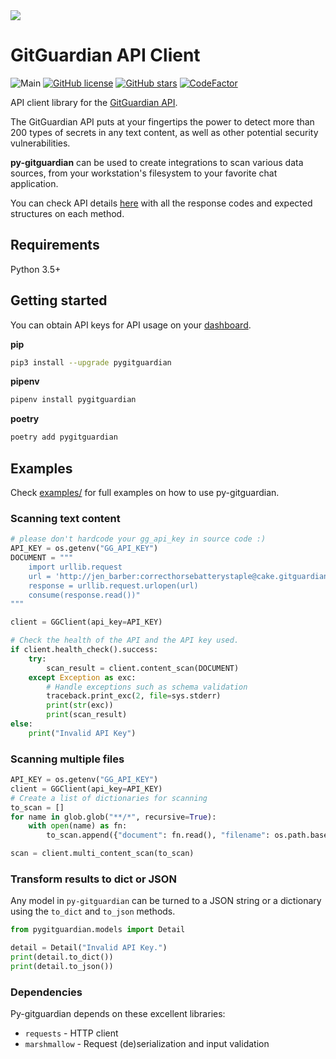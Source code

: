 <img src="https://cdn.jsdelivr.net/gh/gitguardian/py-gitguardian/doc/logo.svg">

# GitGuardian API Client

![Main](https://github.com/GitGuardian/py-gitguardian/workflows/Main/badge.svg)
[![GitHub license](https://img.shields.io/github/license/GitGuardian/py-gitguardian)](https://github.com/GitGuardian/py-gitguardian/blob/master/LICENSE)
[![GitHub stars](https://img.shields.io/github/stars/GitGuardian/py-gitguardian)](https://github.com/GitGuardian/py-gitguardian/stargazers)
[![CodeFactor](https://www.codefactor.io/repository/github/gitguardian/py-gitguardian/badge)](https://www.codefactor.io/repository/github/gitguardian/py-gitguardian)

API client library for the [GitGuardian API](https://api.gitguardian.com/).

The GitGuardian API puts at your fingertips the power to detect more than 200 types of secrets in any text content, as well as other potential security vulnerabilities.

**py-gitguardian** can be used to create integrations to scan various data sources, from your workstation's filesystem to your favorite chat application.

You can check API details [here](https://api.gitguardian.com/docs)
with all the response codes and expected structures on each method.

## Requirements

Python 3.5+

## Getting started

You can obtain API keys for API usage on your [dashboard](https://dashboard.gitguardian.com/api/v1/auth/user/github_login/authorize?utm_source=github&utm_medium=py_gitguardian&utm_campaign=py1).

**pip**

```bash
pip3 install --upgrade pygitguardian
```

**pipenv**

```bash
pipenv install pygitguardian
```

**poetry**

```bash
poetry add pygitguardian
```

## Examples

Check [examples/](examples/) for full examples on how to use py-gitguardian.

### Scanning text content

```py
# please don't hardcode your gg_api_key in source code :)
API_KEY = os.getenv("GG_API_KEY")
DOCUMENT = """
    import urllib.request
    url = 'http://jen_barber:correcthorsebatterystaple@cake.gitguardian.com/isreal.json'
    response = urllib.request.urlopen(url)
    consume(response.read())"
"""

client = GGClient(api_key=API_KEY)

# Check the health of the API and the API key used.
if client.health_check().success:
    try:
        scan_result = client.content_scan(DOCUMENT)
    except Exception as exc:
        # Handle exceptions such as schema validation
        traceback.print_exc(2, file=sys.stderr)
        print(str(exc))
        print(scan_result)
else:
    print("Invalid API Key")
```

### Scanning multiple files

```py
API_KEY = os.getenv("GG_API_KEY")
client = GGClient(api_key=API_KEY)
# Create a list of dictionaries for scanning
to_scan = []
for name in glob.glob("**/*", recursive=True):
    with open(name) as fn:
        to_scan.append({"document": fn.read(), "filename": os.path.basename(name)})

scan = client.multi_content_scan(to_scan)
```

### Transform results to dict or JSON

Any model in `py-gitguardian` can be turned to a JSON string or a dictionary using
the `to_dict` and `to_json` methods.

```py
from pygitguardian.models import Detail

detail = Detail("Invalid API Key.")
print(detail.to_dict())
print(detail.to_json())
```

### Dependencies

Py-gitguardian depends on these excellent libraries:

- `requests` - HTTP client
- `marshmallow` - Request (de)serialization and input validation
